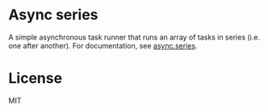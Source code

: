 # Async series

A simple asynchronous task runner that runs an array of
tasks in series (i.e. one after another). For documentation, see
[async.series](https://github.com/caolan/async#seriestasks-callback).

# License

MIT

